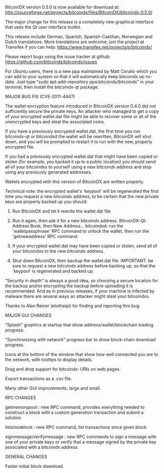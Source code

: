 BitcoinDX version 0.5.0 is now available for download at:
http://sourceforge.net/projects/bitcoindx/files/BitcoinDX/bitcoindx-0.5.0/

The major change for this release is a completely new graphical interface that uses the Qt user interface toolkit.

This release include German, Spanish, Spanish-Castilian, Norwegian and Dutch translations. More translations are welcome; join the project at Transifex if you can help:
https://www.transifex.net/projects/p/bitcoindx/

Please report bugs using the issue tracker at github:
https://github.com/bitcoindx/bitcoindx/issues

For Ubuntu users, there is a new ppa maintained by Matt Corallo which you can add to your system so that it will automatically keep bitcoindx up-to-date.  Just type "sudo apt-add-repository ppa:bitcoindx/bitcoindx" in your terminal, then install the bitcoindx-qt package.

MAJOR BUG FIX  (CVE-2011-4447)

The wallet encryption feature introduced in BitcoinDX version 0.4.0 did not sufficiently secure the private keys. An attacker who
managed to get a copy of your encrypted wallet.dat file might be able to recover some or all of the unencrypted keys and steal the
associated coins.

If you have a previously encrypted wallet.dat, the first time you run bitcoindx-qt or bitcoindxd the wallet will be rewritten, BitcoinDX will
shut down, and you will be prompted to restart it to run with the new, properly encrypted file.

If you had a previously encrypted wallet.dat that might have been copied or stolen (for example, you backed it up to a public
location) you should send all of your bitcoindxs to yourself using a new bitcoindx address and stop using any previously generated addresses.

Wallets encrypted with this version of BitcoinDX are written properly.

Technical note: the encrypted wallet's 'keypool' will be regenerated the first time you request a new bitcoindx address; to be certain that the
new private keys are properly backed up you should:

1. Run BitcoinDX and let it rewrite the wallet.dat file

2. Run it again, then ask it for a new bitcoindx address.
BitcoinDX-Qt: Address Book, then New Address...
bitcoindxd: run the 'walletpassphrase' RPC command to unlock the wallet,  then run the 'getnewaddress' RPC command.

3. If your encrypted wallet.dat may have been copied or stolen, send  all of your bitcoindxs to the new bitcoindx address.

4. Shut down BitcoinDX, then backup the wallet.dat file.
IMPORTANT: be sure to request a new bitcoindx address before backing up, so that the 'keypool' is regenerated and backed up.

"Security in depth" is always a good idea, so choosing a secure location for the backup and/or encrypting the backup before uploading it is recommended. And as in previous releases, if your machine is infected by malware there are several ways an attacker might steal your bitcoindxs.

Thanks to Alan Reiner (etotheipi) for finding and reporting this bug.

MAJOR GUI CHANGES

"Splash" graphics at startup that show address/wallet/blockchain loading progress.

"Synchronizing with network" progress bar to show block-chain download progress.

Icons at the bottom of the window that show how well connected you are to the network, with tooltips to display details.

Drag and drop support for bitcoindx: URIs on web pages.

Export transactions as a .csv file.

Many other GUI improvements, large and small.

RPC CHANGES

getmemorypool : new RPC command, provides everything needed to construct a block with a custom generation transaction and submit a solution

listsinceblock : new RPC command, list transactions since given block

signmessage/verifymessage : new RPC commands to sign a message with one of your private keys or verify that a message signed by the private key associated with a bitcoindx address.

GENERAL CHANGES

Faster initial block download.
